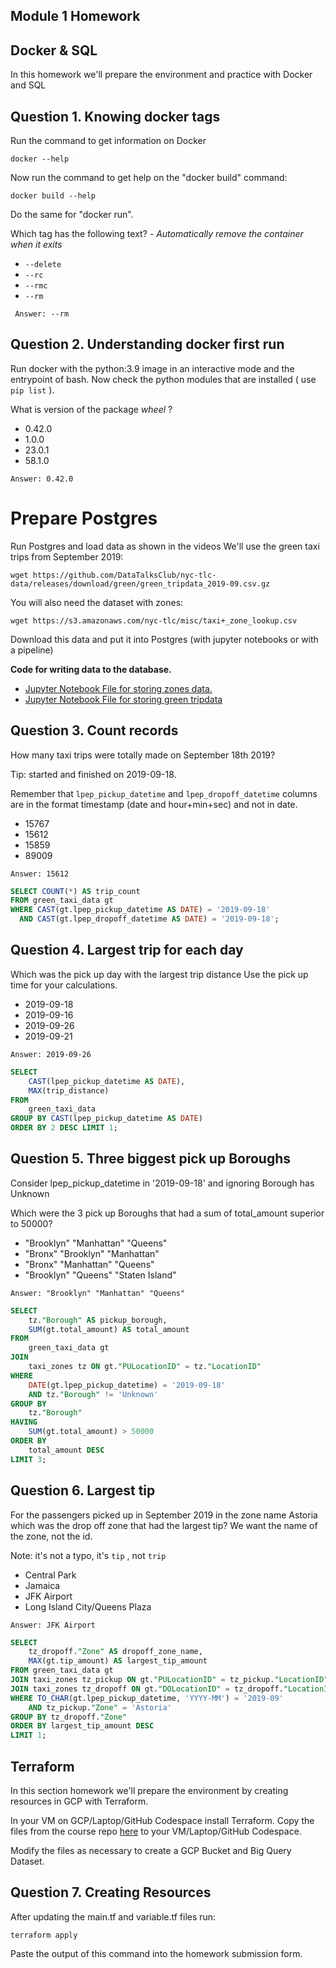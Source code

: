 ## Module 1 Homework

## Docker & SQL

In this homework we'll prepare the environment 
and practice with Docker and SQL


## Question 1. Knowing docker tags

Run the command to get information on Docker 

`docker --help`

Now run the command to get help on the "docker build" command:

```docker build --help```

Do the same for "docker run".

Which tag has the following text? - *Automatically remove the container when it exits* 

- `--delete`
- `--rc`
- `--rmc`
- `--rm`

` Answer: --rm`
## Question 2. Understanding docker first run 

Run docker with the python:3.9 image in an interactive mode and the entrypoint of bash.
Now check the python modules that are installed ( use ```pip list``` ). 

What is version of the package *wheel* ?

- 0.42.0
- 1.0.0
- 23.0.1
- 58.1.0

`Answer: 0.42.0 `

# Prepare Postgres

Run Postgres and load data as shown in the videos
We'll use the green taxi trips from September 2019:

```wget https://github.com/DataTalksClub/nyc-tlc-data/releases/download/green/green_tripdata_2019-09.csv.gz```

You will also need the dataset with zones:

```wget https://s3.amazonaws.com/nyc-tlc/misc/taxi+_zone_lookup.csv```

Download this data and put it into Postgres (with jupyter notebooks or with a pipeline)

**Code for writing data to the database.**
- [Jupyter Notebook File for storing zones data.](https://github.com/rajtmg23/de_zoomcamp/blob/main/01-docker-terraform/window_wsl_practice/docker/upload_zone_data.ipynb)
- [Jupyter Notebook File for storing green tripdata](https://github.com/rajtmg23/de_zoomcamp/blob/main/01-docker-terraform/window_wsl_practice/docker/upload_green_trip_data.ipynb)

## Question 3. Count records 

How many taxi trips were totally made on September 18th 2019?

Tip: started and finished on 2019-09-18. 

Remember that `lpep_pickup_datetime` and `lpep_dropoff_datetime` columns are in the format timestamp (date and hour+min+sec) and not in date.

- 15767
- 15612
- 15859
- 89009

`Answer: 15612`
```sql
SELECT COUNT(*) AS trip_count
FROM green_taxi_data gt
WHERE CAST(gt.lpep_pickup_datetime AS DATE) = '2019-09-18'
  AND CAST(gt.lpep_dropoff_datetime AS DATE) = '2019-09-18';
```

## Question 4. Largest trip for each day

Which was the pick up day with the largest trip distance
Use the pick up time for your calculations.

- 2019-09-18
- 2019-09-16
- 2019-09-26
- 2019-09-21

`Answer: 2019-09-26`
```sql
SELECT 
    CAST(lpep_pickup_datetime AS DATE), 
    MAX(trip_distance)
FROM
    green_taxi_data
GROUP BY CAST(lpep_pickup_datetime AS DATE)
ORDER BY 2 DESC LIMIT 1;
```


## Question 5. Three biggest pick up Boroughs

Consider lpep_pickup_datetime in '2019-09-18' and ignoring Borough has Unknown

Which were the 3 pick up Boroughs that had a sum of total_amount superior to 50000?
 
- "Brooklyn" "Manhattan" "Queens"
- "Bronx" "Brooklyn" "Manhattan"
- "Bronx" "Manhattan" "Queens" 
- "Brooklyn" "Queens" "Staten Island"

`Answer: "Brooklyn" "Manhattan" "Queens"`
```sql
SELECT
    tz."Borough" AS pickup_borough,
    SUM(gt.total_amount) AS total_amount
FROM
    green_taxi_data gt
JOIN
    taxi_zones tz ON gt."PULocationID" = tz."LocationID"
WHERE
    DATE(gt.lpep_pickup_datetime) = '2019-09-18'
    AND tz."Borough" != 'Unknown'
GROUP BY
    tz."Borough"
HAVING
    SUM(gt.total_amount) > 50000
ORDER BY
    total_amount DESC
LIMIT 3;
```

## Question 6. Largest tip

For the passengers picked up in September 2019 in the zone name Astoria which was the drop off zone that had the largest tip?
We want the name of the zone, not the id.

Note: it's not a typo, it's `tip` , not `trip`

- Central Park
- Jamaica
- JFK Airport
- Long Island City/Queens Plaza

`Answer: JFK Airport`

```sql
SELECT 
    tz_dropoff."Zone" AS dropoff_zone_name,
    MAX(gt.tip_amount) AS largest_tip_amount
FROM green_taxi_data gt
JOIN taxi_zones tz_pickup ON gt."PULocationID" = tz_pickup."LocationID"
JOIN taxi_zones tz_dropoff ON gt."DOLocationID" = tz_dropoff."LocationID"
WHERE TO_CHAR(gt.lpep_pickup_datetime, 'YYYY-MM') = '2019-09'
    AND tz_pickup."Zone" = 'Astoria'
GROUP BY tz_dropoff."Zone"
ORDER BY largest_tip_amount DESC
LIMIT 1;
```

## Terraform

In this section homework we'll prepare the environment by creating resources in GCP with Terraform.

In your VM on GCP/Laptop/GitHub Codespace install Terraform. 
Copy the files from the course repo
[here](https://github.com/DataTalksClub/data-engineering-zoomcamp/tree/main/01-docker-terraform/1_terraform_gcp/terraform) to your VM/Laptop/GitHub Codespace.

Modify the files as necessary to create a GCP Bucket and Big Query Dataset.


## Question 7. Creating Resources

After updating the main.tf and variable.tf files run:

```
terraform apply
```

Paste the output of this command into the homework submission form.
